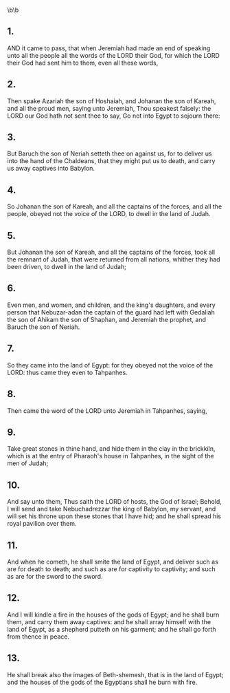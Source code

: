 \b\b
## 1.
AND it came to pass, that when Jeremiah had made an end of speaking unto all the people all the words of the LORD their God, for which the LORD their God had sent him to them, even all these words,
## 2.
Then spake Azariah the son of Hoshaiah, and Johanan the son of Kareah, and all the proud men, saying unto Jeremiah, Thou speakest falsely: the LORD our God hath not sent thee to say, Go not into Egypt to sojourn there:
## 3.
But Baruch the son of Neriah setteth thee on against us, for to deliver us into the hand of the Chaldeans, that they might put us to death, and carry us away captives into Babylon.
## 4.
So Johanan the son of Kareah, and all the captains of the forces, and all the people, obeyed not the voice of the LORD, to dwell in the land of Judah.
## 5.
But Johanan the son of Kareah, and all the captains of the forces, took all the remnant of Judah, that were returned from all nations, whither they had been driven, to dwell in the land of Judah;
## 6.
Even men, and women, and children, and the king's daughters, and every person that Nebuzar-adan the captain of the guard had left with Gedaliah the son of Ahikam the son of Shaphan, and Jeremiah the prophet, and Baruch the son of Neriah.
## 7.
So they came into the land of Egypt: for they obeyed not the voice of the LORD: thus came they even to Tahpanhes.
## 8.
Then came the word of the LORD unto Jeremiah in Tahpanhes, saying,
## 9.
Take great stones in thine hand, and hide them in the clay in the brickkiln, which is at the entry of Pharaoh's house in Tahpanhes, in the sight of the men of Judah;
## 10.
And say unto them, Thus saith the LORD of hosts, the God of Israel; Behold, I will send and take Nebuchadrezzar the king of Babylon, my servant, and will set his throne upon these stones that I have hid; and he shall spread his royal pavilion over them.
## 11.
And when he cometh, he shall smite the land of Egypt, and deliver such as are for death to death; and such as are for captivity to captivity; and such as are for the sword to the sword.
## 12.
And I will kindle a fire in the houses of the gods of Egypt; and he shall burn them, and carry them away captives: and he shall array himself with the land of Egypt, as a shepherd putteth on his garment; and he shall go forth from thence in peace.
## 13.
He shall break also the images of Beth-shemesh, that is in the land of Egypt; and the houses of the gods of the Egyptians shall he burn with fire.

